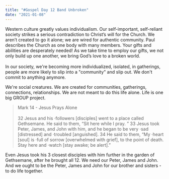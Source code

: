 ```yaml
---
title: "#Gospel Day 12 Band Unbroken"
date: "2021-01-08"
---
```


Western culture greatly values individualism. Our self-important, self-reliant society strikes a serious contradiction to Christ’s will for the Church. We aren’t created to go it alone; we are wired for authentic community. Paul describes the Church as one body with many members. Your gifts and abilities are desperately needed! As we take time to employ our gifts, we not only build up one another, we bring God’s love to a broken world.
<br/>  
In our society, we're becoming more individualized, isolated, in gatherings, people are more likely to slip into a "community" and slip out. We don't commit to anything anymore.

We're social creatures. We are created for communities, gatherings, connections, relationships. We are not meant to do this life alone. Life is one big GROUP project.

> Mark 14 - Jesus Prays Alone<br/>  
> 32 Jesus and his ·followers [disciples] went to a place called Gethsemane. He said to them, “Sit here while I pray. ” 33 Jesus took Peter, James, and John with him, and he began to be very ·sad [distressed] and ·troubled [anguished]. 34 He  said to them, “My ·heart [soul] is ·full of sorrow [overwhelmed with grief], to the point of death. Stay here and ·watch [stay awake; be alert].”

Even Jesus took his 3 closest disciples with him further in the garden of Gethsemane, after he brought all 12. We need our Peter, James and John. And we ought to be the Peter, James and John for our brother and sisters - to do life together.